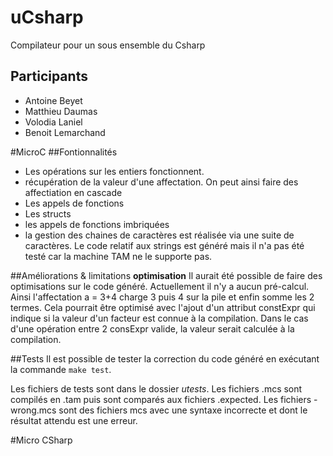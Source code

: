 # uCsharp
Compilateur pour un sous ensemble du Csharp

## Participants
- Antoine Beyet
- Matthieu Daumas
- Volodia Laniel
- Benoit Lemarchand

#MicroC
##Fontionnalités
- Les opérations sur les entiers fonctionnent. 
- récupération  de la valeur d'une affectation. On peut ainsi faire des affectiation en cascade
- Les appels de fonctions
- Les structs
- les  appels de fonctions imbriquées
- la gestion des chaines de caractères est réalisée via une suite de caractères. Le code relatif aux strings est généré mais il n'a pas été testé car la machine TAM ne le supporte pas.

##Améliorations & limitations
**optimisation** Il aurait été possible de faire des optimisations sur le code généré. Actuellement il n'y a aucun pré-calcul. Ainsi l'affectation a = 3+4 charge 3 puis 4 sur la pile et enfin somme les 2 termes. Cela pourrait être optimisé avec l'ajout d'un attribut constExpr qui indique si la valeur d'un facteur est connue à la compilation. Dans le cas d'une opération entre 2 consExpr valide, la valeur serait calculée à la compilation.

##Tests
Il est possible de tester la correction du code généré en exécutant la commande `make test`.

Les fichiers de tests sont dans le dossier _utests_. Les fichiers .mcs sont compilés en .tam puis sont comparés aux fichiers .expected. Les fichiers -wrong.mcs sont des fichiers mcs avec une syntaxe incorrecte et dont le résultat attendu est une erreur.

#Micro CSharp
